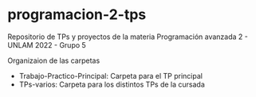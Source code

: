 # programacion-2-tps
Repositorio de TPs y proyectos de la materia Programación avanzada 2 - UNLAM 2022 - Grupo 5

Organizaion de las carpetas
* Trabajo-Practico-Principal: Carpeta para el TP principal
* TPs-varios: Carpeta para los distintos TPs de la cursada
